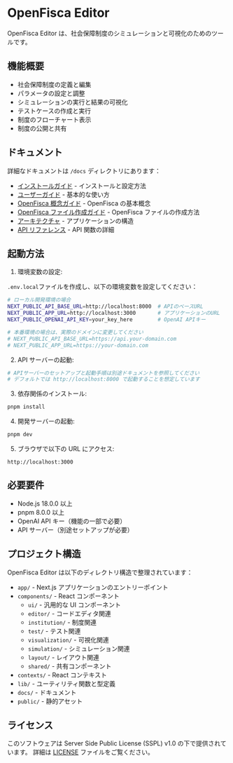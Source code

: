 # OpenFisca Editor

OpenFisca Editor は、社会保障制度のシミュレーションと可視化のためのツールです。

## 機能概要

- 社会保障制度の定義と編集
- パラメータの設定と調整
- シミュレーションの実行と結果の可視化
- テストケースの作成と実行
- 制度のフローチャート表示
- 制度の公開と共有

## ドキュメント

詳細なドキュメントは `/docs` ディレクトリにあります：

- [インストールガイド](./docs/installation.md) - インストールと設定方法
- [ユーザーガイド](./docs/user-guide.md) - 基本的な使い方
- [OpenFisca 概念ガイド](./docs/openfisca-concepts.md) - OpenFisca の基本概念
- [OpenFisca ファイル作成ガイド](./docs/openfisca-file-guide.md) - OpenFisca ファイルの作成方法
- [アーキテクチャ](./docs/architecture.md) - アプリケーションの構造
- [API リファレンス](./docs/api-reference.md) - API 関数の詳細

## 起動方法

1. 環境変数の設定:

`.env.local`ファイルを作成し、以下の環境変数を設定してください：

```bash
# ローカル開発環境の場合
NEXT_PUBLIC_API_BASE_URL=http://localhost:8000  # APIのベースURL
NEXT_PUBLIC_APP_URL=http://localhost:3000       # アプリケーションのURL
NEXT_PUBLIC_OPENAI_API_KEY=your_key_here        # OpenAI APIキー

# 本番環境の場合は、実際のドメインに変更してください
# NEXT_PUBLIC_API_BASE_URL=https://api.your-domain.com
# NEXT_PUBLIC_APP_URL=https://your-domain.com
```

2. API サーバーの起動:

```bash
# APIサーバーのセットアップと起動手順は別途ドキュメントを参照してください
# デフォルトでは http://localhost:8000 で起動することを想定しています
```

3. 依存関係のインストール:

```bash
pnpm install
```

4. 開発サーバーの起動:

```bash
pnpm dev
```

5. ブラウザで以下の URL にアクセス:

```
http://localhost:3000
```

## 必要要件

- Node.js 18.0.0 以上
- pnpm 8.0.0 以上
- OpenAI API キー（機能の一部で必要）
- API サーバー（別途セットアップが必要）

## プロジェクト構造

OpenFisca Editor は以下のディレクトリ構造で整理されています：

- `app/` - Next.js アプリケーションのエントリーポイント
- `components/` - React コンポーネント
  - `ui/` - 汎用的な UI コンポーネント
  - `editor/` - コードエディタ関連
  - `institution/` - 制度関連
  - `test/` - テスト関連
  - `visualization/` - 可視化関連
  - `simulation/` - シミュレーション関連
  - `layout/` - レイアウト関連
  - `shared/` - 共有コンポーネント
- `contexts/` - React コンテキスト
- `lib/` - ユーティリティ関数と型定義
- `docs/` - ドキュメント
- `public/` - 静的アセット

## ライセンス

このソフトウェアは Server Side Public License (SSPL) v1.0 の下で提供されています。
詳細は [LICENSE](./LICENSE) ファイルをご覧ください。
